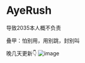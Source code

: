 # AyeRush
导致2035本人概不负责

叠甲：怕别用，用别跳，封别叫



晚几天更新👇
![image](https://github.com/user-attachments/assets/c3be58d2-6f93-491f-a36c-2af1e00e2eae)
